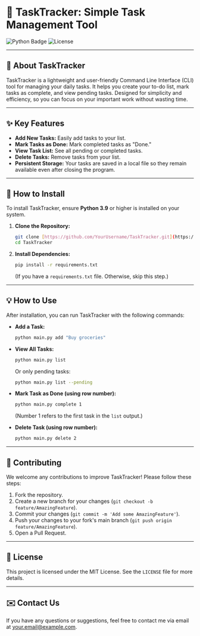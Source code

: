 # 📝 TaskTracker: Simple Task Management Tool

![Python Badge](https://img.shields.io/badge/Python-3.9%2B-blue)
![License](https://img.shields.io/badge/License-MIT-green)

---

## 🌟 About TaskTracker

TaskTracker is a lightweight and user-friendly Command Line Interface (CLI) tool for managing your daily tasks. It helps you create your to-do list, mark tasks as complete, and view pending tasks. Designed for simplicity and efficiency, so you can focus on your important work without wasting time.

---

## ✨ Key Features

* **Add New Tasks:** Easily add tasks to your list.
* **Mark Tasks as Done:** Mark completed tasks as "Done."
* **View Task List:** See all pending or completed tasks.
* **Delete Tasks:** Remove tasks from your list.
* **Persistent Storage:** Your tasks are saved in a local file so they remain available even after closing the program.

---

## 🚀 How to Install

To install TaskTracker, ensure **Python 3.9** or higher is installed on your system.

1.  **Clone the Repository:**
    ```bash
    git clone [https://github.com/YourUsername/TaskTracker.git](https://github.com/YourUsername/TaskTracker.git)
    cd TaskTracker
    ```

2.  **Install Dependencies:**
    ```bash
    pip install -r requirements.txt
    ```
    (If you have a `requirements.txt` file. Otherwise, skip this step.)

---

## 💡 How to Use

After installation, you can run TaskTracker with the following commands:

* **Add a Task:**
    ```bash
    python main.py add "Buy groceries"
    ```

* **View All Tasks:**
    ```bash
    python main.py list
    ```
    Or only pending tasks:
    ```bash
    python main.py list --pending
    ```

* **Mark Task as Done (using row number):**
    ```bash
    python main.py complete 1
    ```
    (Number 1 refers to the first task in the `list` output.)

* **Delete Task (using row number):**
    ```bash
    python main.py delete 2
    ```

---

## 🤝 Contributing

We welcome any contributions to improve TaskTracker! Please follow these steps:

1.  Fork the repository.
2.  Create a new branch for your changes (`git checkout -b feature/AmazingFeature`).
3.  Commit your changes (`git commit -m 'Add some AmazingFeature'`).
4.  Push your changes to your fork's main branch (`git push origin feature/AmazingFeature`).
5.  Open a Pull Request.

---

## 📄 License

This project is licensed under the MIT License. See the `LICENSE` file for more details.

---

## ✉️ Contact Us

If you have any questions or suggestions, feel free to contact me via email at [your.email@example.com](mailto:your.email@example.com).
